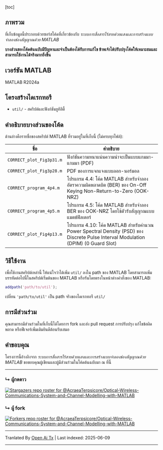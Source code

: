[toc]

## ภาพรวม

ที่เก็บข้อมูลนี้ประกอบด้วยซอร์สโค้ดที่เกี่ยวข้องกับ *ระบบการสื่อสารไร้สายด้วยแสงและการสร้างแบบจำลองช่องสัญญาณด้วย MATLAB* 

**บางส่วนของโค้ดต้นฉบับมีปัญหาและจำเป็นต้องได้รับการแก้ไข ข้าพเจ้าได้ปรับปรุงโค้ดให้เหมาะสมและสามารถใช้งานได้จริงมากยิ่งขึ้น**

## เวอร์ชัน MATLAB

MATLAB R2024a

## โครงสร้างไดเรกทอรี

- `util/` - สคริปต์และฟังก์ชันยูทิลิตี้

## คำอธิบายบางส่วนของโค้ด

ด้านล่างคือรายชื่อของสคริปต์ MATLAB ที่รวมอยู่ในที่เก็บนี้ (ไม่ครบทุกไฟล์):

| ชื่อ                       | คำอธิบาย                                                                                           |
| -------------------------- | --------------------------------------------------------------------------------------------------- |
| `CORRECT_plot_Fig3p31.m`   | ฟังก์ชันความหนาแน่นความน่าจะเป็นแบบแกมมา-แกมมา (PDF)                                            |
| `CORRECT_plot_Fig3p28.m`   | PDF ของการแจกแจงแบบลอก-นอร์มอล                                                                   |
| `CORRECT_program_4p4.m`    | โปรแกรม 4.4: โค้ด MATLAB สำหรับจำลองอัตราความผิดพลาดบิต (BER) ของ On-Off Keying Non-Return-to-Zero (OOK-NRZ)   |
| `CORRECT_program_4p5.m`    | โปรแกรม 4.5: โค้ด MATLAB สำหรับจำลอง BER ของ OOK-NRZ โดยใช้ตัวรับสัญญาณแบบแมตช์ฟิลเตอร์                       |
| `CORRECT_plot_Fig4p13.m`   | โปรแกรม 4.10: โค้ด MATLAB สำหรับคำนวณ Power Spectral Density (PSD) ของ Discrete Pulse Interval Modulation (DPIM) (0 Guard Slot) |

## วิธีใช้งาน

เพื่อใช้งานสคริปต์เหล่านี้ ให้แน่ใจว่าได้เพิ่ม `util/` ลงใน path ของ MATLAB โดยสามารถเพิ่มบรรทัดต่อไปนี้ในสคริปต์เริ่มต้นของ MATLAB หรือรันโดยตรงในหน้าต่างคำสั่งของ MATLAB:

```matlab
addpath('path/to/util');
```

เปลี่ยน `'path/to/util'` เป็น path จริงของไดเรกทอรี `util/`

## การมีส่วนร่วม

คุณสามารถมีส่วนร่วมในที่เก็บนี้ได้โดยการ fork และส่ง pull request การปรับปรุง แก้ไขข้อผิดพลาด หรือฟีเจอร์เพิ่มเติมยินดีต้อนรับเสมอ

## คำขอบคุณ

โครงการนี้อ้างอิงจาก *ระบบการสื่อสารไร้สายด้วยแสงและการสร้างแบบจำลองช่องสัญญาณด้วย MATLAB* ขอขอบคุณผู้เขียนและผู้มีส่วนร่วมในโค้ดต้นฉบับมา ณ ที่นี้

---

### &#8627; ผู้กดดาว
[![Stargazers repo roster for @AcraeaTerpsicore/Optical-Wireless-Communications-System-and-Channel-Modelling-with-MATLAB](http://reporoster.com/stars/AcraeaTerpsicore/Optical-Wireless-Communications-System-and-Channel-Modelling-with-MATLAB)](https://github.com/AcraeaTerpsicore/Optical-Wireless-Communications-System-and-Channel-Modelling-with-MATLAB/stargazers)

### &#8627; ผู้ fork
[![Forkers repo roster for @AcraeaTerpsicore/Optical-Wireless-Communications-System-and-Channel-Modelling-with-MATLAB](http://reporoster.com/forks/AcraeaTerpsicore/Optical-Wireless-Communications-System-and-Channel-Modelling-with-MATLAB)](https://github.com/AcraeaTerpsicore/Optical-Wireless-Communications-System-and-Channel-Modelling-with-MATLAB/network/members)

---

Tranlated By [Open Ai Tx](https://github.com/OpenAiTx/OpenAiTx) | Last indexed: 2025-06-09

---
